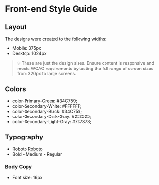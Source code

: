 # Front-end Style Guide

## Layout

The designs were created to the following widths:

- Mobile: 375px
- Desktop: 1024px

> 💡 These are just the design sizes. Ensure content is responsive and meets WCAG requirements by testing the full range of screen sizes from 320px to large screens.

## Colors

- color-Primary-Green: #34C759;
- color-Secondary-White: #FFFFFF;
- color-Secondary-Black: #34C759;
- color-Secondary-Dark-Gray: #252525;
- color-Secondary-Light-Gray: #737373;


## Typography

- Roboto [Roboto](https://fonts.google.com/specimen/Roboto)
- Bold - Medium - Regular


### Body Copy

- Font size: 16px

